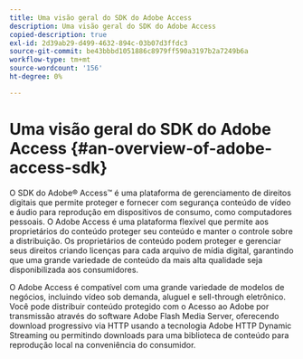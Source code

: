 ```yaml
---
title: Uma visão geral do SDK do Adobe Access
description: Uma visão geral do SDK do Adobe Access
copied-description: true
exl-id: 2d39ab29-d499-4632-894c-03b07d3ffdc3
source-git-commit: be43bbbd1051886c8979ff590a3197b2a7249b6a
workflow-type: tm+mt
source-wordcount: '156'
ht-degree: 0%

---
```


# Uma visão geral do SDK do Adobe Access {#an-overview-of-adobe-access-sdk}

O SDK do Adobe® Access™ é uma plataforma de gerenciamento de direitos digitais que permite proteger e fornecer com segurança conteúdo de vídeo e áudio para reprodução em dispositivos de consumo, como computadores pessoais. O Adobe Access é uma plataforma flexível que permite aos proprietários do conteúdo proteger seu conteúdo e manter o controle sobre a distribuição. Os proprietários de conteúdo podem proteger e gerenciar seus direitos criando licenças para cada arquivo de mídia digital, garantindo que uma grande variedade de conteúdo da mais alta qualidade seja disponibilizada aos consumidores.

O Adobe Access é compatível com uma grande variedade de modelos de negócios, incluindo vídeo sob demanda, aluguel e sell-through eletrônico. Você pode distribuir conteúdo protegido com o Acesso ao Adobe por transmissão através do software Adobe Flash Media Server, oferecendo download progressivo via HTTP usando a tecnologia Adobe HTTP Dynamic Streaming ou permitindo downloads para uma biblioteca de conteúdo para reprodução local na conveniência do consumidor.
